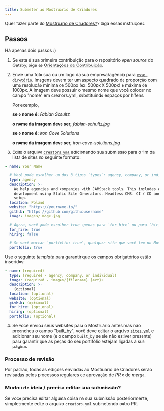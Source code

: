 ```yaml
---
title: Submeter ao Mostruário de Criadores
---
```


Quer fazer parte do [Mostruário de Criadores?](/creators)? Siga essas instruções.

## Passos

Há apenas dois passos :)

1.  Se esta é sua primeira contribuição para o repositório _open source_ do Gatsby, siga as [Orientações de Contribuição](/contributing/code-contributions/).

2.  Envie uma foto sua ou um logo da sua empresa/agência para [`esse diretório`](https://github.com/gatsbyjs/gatsby/tree/master/docs/creators/images). Imagens devem ter um aspecto quadrado de proporção com uma resolução mínima de 500px (ex: 500px X 500px) e máxima de 1000px. A imagem deve possuir o mesmo nome que você colocar no campo "nome" em creators.yml, substituindo espaços por hífens.

    Por exemplo,

    **se o nome é:** _Fabian Schultz_

    **o nome da imagem deve ser,** _fabian-schultz.jpg_

    **se o nome é:** _Iron Cove Solutions_

    **o nome da imagem deve ser,** _iron-cove-solutions.jpg_

3.  Edite o arquivo [`creators.yml`](https://github.com/gatsbyjs/gatsby/blob/master/docs/creators/creators.yml) adicionando sua submissão para o fim da lista de sites no seguinte formato:

```yaml:title=docs/creators/creators.yml
- name: Your Name

  # Você pode escolher um dos 3 tipos `types`: agency, company, or individual
  type: agency
  description: >-
    We help agencies and companies with JAMStack tools. This includes web
    development using Static Site Generators, Headless CMS, CI / CD and CDN
    setup.
  location: Poland
  website: "https://yourname.io/"
  github: "https://github.com/githubusername"
  image: images/image.jpg

  # Agora, você pode escolher true apenas para `for_hire` ou para `hiring`, mas não para ambos.
  for_hire: true
  hiring: false

  # Se você marcar `portfolio: true`, qualquer site que você tem no Mostruário de Sites será mostrado com `built_by: [imagine seu nome aqui]` será relacionado ao seu Perfil de Criador. Então certifique que o `name` em `creators.yml` é exatamente o mesmo em `built_by` em `sites.yml`.
  portfolio: true
```

Use o seguinte _template_ para garantir que os campos obrigatórios estão inseridos:

```yaml:title=docs/creators/creators.yml
- name: (required)
  type: (required - agency, company, or individual)
  image: (required - images/{filename}.{ext})
  description: >-
    (optional)
  location: (optional)
  website: (optional)
  github: (optional)
  for_hire: (optional)
  hiring: (optional)
  portfolio: (optional)
```

4. Se você enviou seus websites para o Mostruário antes mas não preencheu o campo "built_by", você deve editar o arquivo [`sites.yml`](https://github.com/gatsbyjs/gatsby/blob/master/docs/sites.yml) e adicionar seu nome (e o campo `built_by` se ele não estiver presente) para garantir que as peças do seu portifólio estejam ligadas à sua página.

### Processo de revisão

Por padrão, todas as edições enviadas ao Mostruário de Criadores serão revisadas pelos processos regulares de aprovação de _PR_ e de _merge_.

### Mudou de ideia / precisa editar sua submissão?

Se você precisa editar alguma coisa na sua submissão posteriormente, simplesmente edite o arquivo `creators.yml` submetendo outro PR.
